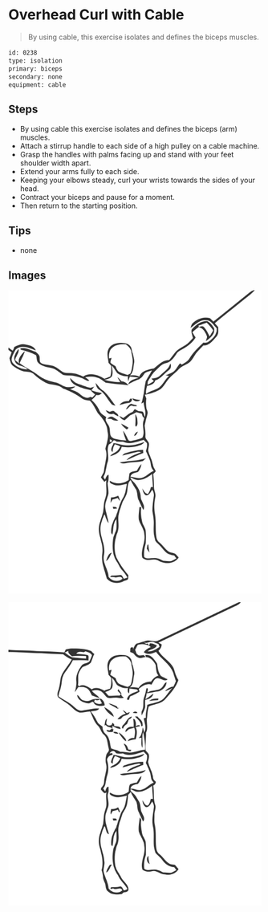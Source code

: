 # Overhead Curl with Cable
> By using cable, this exercise isolates and defines the biceps muscles.

``` 
id: 0238 
type: isolation 
primary: biceps 
secondary: none 
equipment: cable 
``` 

## Steps

 - By using cable this exercise isolates and defines the biceps (arm) muscles.
 - Attach a stirrup handle to each side of a high pulley on a cable machine.
 - Grasp the handles with palms facing up and stand with your feet shoulder width apart.
 - Extend your arms fully to each side.
 - Keeping your elbows steady, curl your wrists towards the sides of your head.
 - Contract your biceps and pause for a moment.
 - Then return to the starting position.

## Tips

 - none

## Images

![](../svg/0238-relaxation.svg)

![](../svg/0238-tension.svg)
